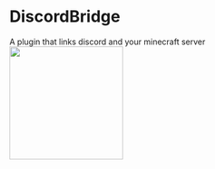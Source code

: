 # DiscordBridge 
 A plugin that links discord and your minecraft server
<br/>
<img src="https://cdn.discordapp.com/attachments/544666013707272194/757050322504908870/discordbridge.png" width="200" />
